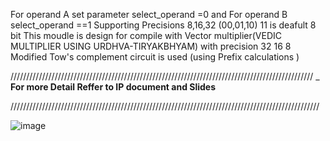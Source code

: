 For operand A set parameter select_operand =0  and For operand B select_operand ==1
Supporting Precisions 8,16,32  (00,01,10)  11 is deafult 8 bit 
This moudle is design for compile with  Vector multiplier(VEDIC MULTIPLIER USING URDHVA-TIRYAKBHYAM) with precision 32 16 8 
Modified Tow's complement circuit is used (using Prefix calculations )       

////////////////////////////////////////////////////////////////////////////////////////////////
_ **For more Detail Reffer to IP document and Slides**

//////////////////////////////////////////////////////////////////////////////////////////////////

![image](https://github.com/user-attachments/assets/21bb14d8-efc1-404a-8f05-d1cb8ac63457)
